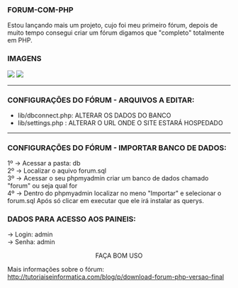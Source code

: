 ### FORUM-COM-PHP
Estou lançando mais um projeto, cujo foi meu primeiro fórum, depois de muito tempo consegui criar um fórum digamos que "completo" totalmente em PHP.

### IMAGENS

<img src="https://i.imgur.com/tqNjULK.png">

<img src="https://i.imgur.com/YnN5qn4.png">

<hr>

### CONFIGURAÇÕES DO FÓRUM - ARQUIVOS A EDITAR:
- lib/dbconnect.php: ALTERAR OS DADOS DO BANCO<br>
- lib/settings.php : ALTERAR O URL ONDE O SITE ESTARÁ HOSPEDADO

<hr>

### CONFIGURAÇÕES DO FÓRUM - IMPORTAR BANCO DE DADOS:
1º -> Acessar a pasta: db<br>
2º -> Localizar o aquivo forum.sql<br>
3º -> Acessar o seu phpmyadmin criar um banco de dados chamado "forum" ou seja qual for<br>
4º -> Dentro do phpmyadmin localizar no meno "Importar" e selecionar o forum.sql
Após só clicar em executar que ele irá instalar as querys.

### DADOS PARA ACESSO AOS PAINEIS:
-> Login: admin<br>
-> Senha: admin

<div align="center">FAÇA BOM USO</div>

Mais informações sobre o fórum: http://tutoriaiseinformatica.com/blog/p/download-forum-php-versao-final
